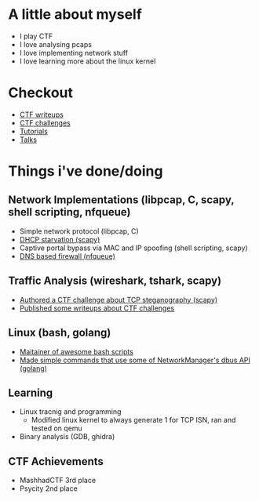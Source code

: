 # A little about myself
- I play CTF
- I love analysing pcaps
- I love implementing network stuff
- I love learning more about the linux kernel

# Checkout
- [CTF writeups](https://github.com/AliGhaffarian/my_writeups/blob/main/ctf/links-to-my-ctf-writeups)
- [CTF challenges](https://github.com/AliGhaffarian/my_ctf_challs)
- [Tutorials](https://github.com/AliGhaffarian/my_writeups/blob/main/other_docs)
- [Talks](https://github.com/AliGhaffarian/talks)

# Things i've done/doing
## Network Implementations (libpcap, C, scapy, shell scripting, nfqueue)
 - Simple network protocol (libpcap, C)
 - [DHCP starvation (scapy)](https://github.com/AliGhaffarian/dhcp-starvation-using-scapy)
- Captive portal bypass via MAC and IP spoofing (shell scripting, scapy)
- [DNS based firewall (nfqueue)](https://github.com/AliGhaffarian/dns-firewall)

## Traffic Analysis (wireshark, tshark, scapy)
- [Authored a CTF challenge about TCP steganography (scapy)](https://github.com/FlagMotori/Nowruz1404/tree/main/forensics/reject_this)
- [Published some writeups about CTF challenges](https://github.com/AliGhaffarian/my_writeups)

## Linux (bash, golang)
- [Maitainer of awesome bash scripts](https://github.com/sepsoh/awesome-bash-scripts)
- [Made simple commands that use some of NetworkManager's dbus API (golang)](https://github.com/sepsoh/awesome-bash-scripts)

## Learning 
- Linux tracnig and programming
	- Modified linux kernel to always generate 1 for TCP ISN, ran and tested on qemu	
 - Binary analysis (GDB, ghidra)

## CTF Achievements
- MashhadCTF 3rd place
- Psycity 2nd place
                            


